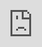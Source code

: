 ```yaml
---
layout: post
title: "CIX의 용희는 'Chapter ➡ - Hello, Strange Dream' 컨셉 비디오에서 파티를 즐깁니다."
author: "undefined"
thumbnail: "https://www.allkpop.com/upload/2021/01/content/271208/thumb/1611767289_GhostWriter.jpg"
tags: 
---
```




<div class="video_wrapper" style="padding-top: 56.25%;">
    <iframe id="player" class="main_video" src="https://www.youtube.com/embed/x8VrLMl_Yx4" width="100%" height="100%" frameborder="0" allowfullscreen="" style="display: block !important; position: absolute; top: 0px; left: 0px; width: 100%; height: 100%;"></iframe>
</div>


CIX의 용희는 `Chapter ➡ - Hello, Strange Dream`의 최신 컨셉 비디오에 출연했다.

티저 속 그는 파티를 즐기며 즐겁게 색종이를 허공에 뿌리고 있다.

`시네마`는 이번 그룹 미니앨범 `Chapter ➡ - Hello, Strange Dream`의 타이틀곡으로, `Chapter 0`은 2019년 그룹 첫 미니앨범 `Hello Chapter 1`로 시작된 CIX `Hello` 시리즈의 마지막 곡이다. 안녕, 이방인`과 가장 최근의 `안녕하세요 3장`입니다. 안녕하세요, 이상한 시간` 작년 10월.

CIX의 `Chapter ➡ - Hello, Strange Dream`은 2월 2일 방송될 예정이니, 앞으로 더 많은 업데이트와 티저가 나올 수 있도록 계속 시청해 주세요!